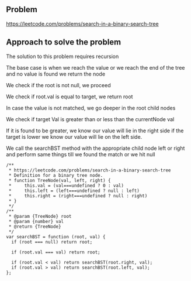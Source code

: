 ## Problem

https://leetcode.com/problems/search-in-a-binary-search-tree

## Approach to solve the problem

The solution to this problem requires recursion

The base case is when we reach the value or we reach the end of the tree
and no value is found we return the node

We check if the root is not null, we proceed

We check if root.val is equal to target, we return root

In case the value is not matched, we go deeper in the root child nodes

We check if target Val is greater than or less than the currentNode val

If it is found to be greater, we know our value will lie in the right side
if the target is lower we know our value will lie on the left side.

We call the searchBST method with the appropriate child node left or right
and perform same things till we found the match or we hit null

```
/**
 * https://leetcode.com/problems/search-in-a-binary-search-tree
 * Definition for a binary tree node.
 * function TreeNode(val, left, right) {
 *     this.val = (val===undefined ? 0 : val)
 *     this.left = (left===undefined ? null : left)
 *     this.right = (right===undefined ? null : right)
 * }
 */
/**
 * @param {TreeNode} root
 * @param {number} val
 * @return {TreeNode}
 */
var searchBST = function (root, val) {
  if (root === null) return root;

  if (root.val === val) return root;

  if (root.val < val) return searchBST(root.right, val);
  if (root.val > val) return searchBST(root.left, val);
};

```
